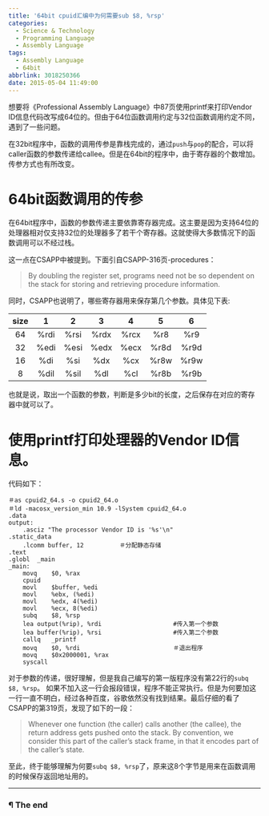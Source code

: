```yaml
---
title: '64bit cpuid汇编中为何需要sub $8, %rsp'
categories:
  - Science & Technology
  - Programming Language
  - Assembly Language
tags:
  - Assembly Language
  - 64bit
abbrlink: 3018250366
date: 2015-05-04 11:49:00
---
```


想要将《Professional Assembly Language》中87页使用printf来打印Vendor ID信息代码改写成64位的。但由于64位函数调用约定与32位函数调用约定不同，遇到了一些问题。

在32bit程序中，函数的调用传参是靠栈完成的，通过`push`与`pop`的配合，可以将caller函数的参数传递给callee。但是在64bit的程序中，由于寄存器的个数增加。传参方式也有所改变。

<!-- more -->

# 64bit函数调用的传参

在64bit程序中，函数的参数传递主要依靠寄存器完成。这主要是因为支持64位的处理器相对仅支持32位的处理器多了若干个寄存器。这就使得大多数情况下的函数调用可以不经过栈。

这一点在CSAPP中被提到。下面引自CSAPP-316页-procedures：

> By doubling the register set, programs need not be so dependent on the stack for storing and retrieving procedure information.

同时，CSAPP也说明了，哪些寄存器用来保存第几个参数。具体见下表:


| size   | 1      | 2      | 3      | 4      | 5      | 6      |
| :----: | :----: | :----: | :----: | :----: | :----: | :----: |
| 64     | %rdi   | %rsi   | %rdx   | %rcx   | %r8    | %r9    |
| 32     | %edi   | %esi   | %edx   | %ecx   | %r8d   | %r9d   |
| 16     | %di    | %si    | %dx    | %cx    | %r8w   | %r9w   |
| 8      | %dil   | %sil   | %dl    | %cl    | %r8b   | %r9b   |

也就是说，取出一个函数的参数，判断是多少bit的长度，之后保存在对应的寄存器中就可以了。

# 使用printf打印处理器的Vendor ID信息。

代码如下：

```Assembly
＃as cpuid2_64.s -o cpuid2_64.o
＃ld -macosx_version_min 10.9 -lSystem cpuid2_64.o
.data
output:
    .asciz "The processor Vendor ID is '%s'\n"
.static_data
    .lcomm buffer, 12          ＃分配静态存储
.text
.globl  _main
_main:
    movq    $0, %rax
    cpuid
    movl    $buffer, %edi
    movl    %ebx, (%edi)
    movl    %edx, 4(%edi)
    movl    %ecx, 8(%edi)
    subq    $8, %rsp
    lea output(%rip), %rdi                    #传入第一个参数
    lea buffer(%rip), %rsi                    #传入第二个参数
    callq   _printf
    movq    $0, %rdi                          ＃退出程序
    movq    $0x2000001, %rax
    syscall
```

对于参数的传递，很好理解，但是我自己编写的第一版程序没有第22行的`subq $8, %rsp`。
如果不加入这一行会报段错误，程序不能正常执行。但是为何要加这一行一直不明白，经过各种百度，谷歌依然没有找到结果。最后仔细的看了CSAPP的第319页，发现了如下的一段：

> Whenever one function (the caller) calls another (the callee), the return address gets pushed onto the stack. By convention, we consider this part of the caller’s stack frame, in that it encodes part of the caller’s state.

至此，终于能够理解为何要`subq $8, %rsp`了，原来这8个字节是用来在函数调用的时候保存返回地址用的。

---

### ¶ The end

